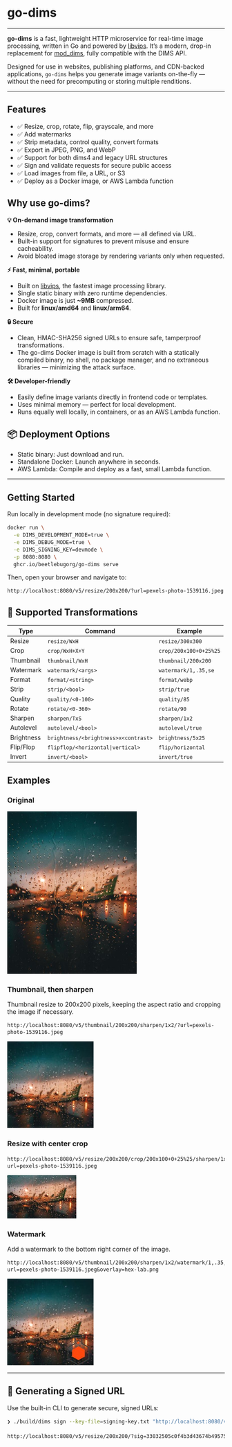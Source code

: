 # go-dims

---
**go-dims** is a fast, lightweight HTTP microservice for real-time image processing, written in Go
and powered by [libvips](https://libvips.github.io/libvips/). It’s a modern, drop-in replacement for
[mod_dims](https://github.com/beetlebugorg/mod_dims), fully compatible with the DIMS API.

Designed for use in websites, publishing platforms, and CDN-backed applications, `go-dims` helps you
generate image variants on-the-fly — without the need for precomputing or storing multiple
renditions.

---

## Features
- ✅ Resize, crop, rotate, flip, grayscale, and more
- ✅ Add watermarks
- ✅ Strip metadata, control quality, convert formats
- ✅ Export in JPEG, PNG, and WebP
- ✅ Support for both dims4 and legacy URL structures
- ✅ Sign and validate requests for secure public access
- ✅ Load images from file, a URL, or S3
- ✅ Deploy as a Docker image, or AWS Lambda function

## Why use go-dims?

**💡 On-demand image transformation**

- Resize, crop, convert formats, and more — all defined via URL.
- Built-in support for signatures to prevent misuse and ensure cacheability.
- Avoid bloated image storage by rendering variants only when requested.

**⚡ Fast, minimal, portable**

- Built on [libvips](https://libvips.github.io/libvips/), the fastest image processing library.
- Single static binary with zero runtime dependencies.
- Docker image is just **~9MB** compressed.
- Built for **linux/amd64** and **linux/arm64**.
 
**🔒 Secure**
- Clean, HMAC-SHA256 signed URLs to ensure safe, tamperproof transformations.
- The go-dims Docker image is built from scratch with a statically compiled binary, no shell, no package manager, and no extraneous libraries — minimizing the attack surface.

**🛠 Developer-friendly**
- Easily define image variants directly in frontend code or templates.
- Uses minimal memory — perfect for local development.
- Runs equally well locally, in containers, or as an AWS Lambda function.


## 📦 Deployment Options
- Static binary: Just download and run.
- Standalone Docker: Launch anywhere in seconds.
- AWS Lambda: Compile and deploy as a fast, small Lambda function.
 
---

## Getting Started

Run locally in development mode (no signature required):

```bash
docker run \
  -e DIMS_DEVELOPMENT_MODE=true \
  -e DIMS_DEBUG_MODE=true \
  -e DIMS_SIGNING_KEY=devmode \
  -p 8080:8080 \
  ghcr.io/beetlebugorg/go-dims serve
```

Then, open your browser and navigate to:

```
http://localhost:8080/v5/resize/200x200/?url=pexels-photo-1539116.jpeg
```

## 🧩 Supported Transformations

| Type          | Command                              | Example              |
|---------------|--------------------------------------|----------------------|
| Resize        | `resize/WxH`                         | `resize/300x300`     |
| Crop          | `crop/WxH+X+Y`                       | `crop/200x100+0+25%25` |
| Thumbnail     | `thumbnail/WxH`                      | `thumbnail/200x200`  |
| Watermark     | `watermark/<args>`                   | `watermark/1,.35,se` |
| Format        | `format/<string>`                    | `format/webp`        |
| Strip         | `strip/<bool>`                       | `strip/true`         |
| Quality       | `quality/<0-100>`                    | `quality/85`         |
| Rotate        | `rotate/<0-360>`                     | `rotate/90`          |
| Sharpen       | `sharpen/TxS`                        | `sharpen/1x2`        |
| Autolevel     | `autolevel/<bool>`                   | `autolevel/true`     |
| Brightness    | `brightness/<brightness>x<contrast>` | `brightness/5x25`    |
| Flip/Flop     | `flipflop/<horizontal\|vertical>`    | `flip/horizontal`    |
| Invert        | `invert/<bool>`                      | `invert/true`        |

## Examples

### **Original**

<img src="./resources/pexels-photo-1539116.jpeg" alt="Example" width="300">

### Thumbnail, then sharpen

Thumbnail resize to 200x200 pixels, keeping the aspect ratio and cropping the image if necessary.

```
http://localhost:8080/v5/thumbnail/200x200/sharpen/1x2/?url=pexels-photo-1539116.jpeg
```

![Thumbnail](./resources/readme/thumbnail.jpg)

### Resize with center crop

```
http://localhost:8080/v5/resize/200x200/crop/200x100+0+25%25/sharpen/1x2?url=pexels-photo-1539116.jpeg
```

![Resize with center crop](./resources/readme/resize-center-crop.jpg)

### **Watermark**

Add a watermark to the bottom right corner of the image.

```
http://localhost:8080/v5/thumbnail/200x200/sharpen/1x2/watermark/1,.35,se?url=pexels-photo-1539116.jpeg&overlay=hex-lab.png
```

![Watermark](./resources/readme/watermark.jpg)

---

## 🔑 Generating a Signed URL

Use the built-in CLI to generate secure, signed URLs:

```bash
❯ ./build/dims sign --key-file=signing-key.txt "http://localhost:8080/v5/resize/200x200/?url=pexels-photo-1539116.jpeg"

http://localhost:8080/v5/resize/200x200/?sig=33032505c0f4b3d43674b49575d9e379470ac6d7e7fa3e055b248802ee6867&url=pexels-photo-1539116.jpeg
